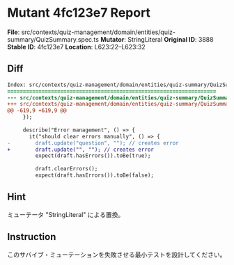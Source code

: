 # Mutant 4fc123e7 Report

**File**: src/contexts/quiz-management/domain/entities/quiz-summary/QuizSummary.spec.ts
**Mutator**: StringLiteral
**Original ID**: 3888
**Stable ID**: 4fc123e7
**Location**: L623:22–L623:32

## Diff

```diff
Index: src/contexts/quiz-management/domain/entities/quiz-summary/QuizSummary.spec.ts
===================================================================
--- src/contexts/quiz-management/domain/entities/quiz-summary/QuizSummary.spec.ts	original
+++ src/contexts/quiz-management/domain/entities/quiz-summary/QuizSummary.spec.ts	mutated #3888
@@ -619,9 +619,9 @@
     });
 
     describe("Error management", () => {
       it("should clear errors manually", () => {
-        draft.update("question", ""); // creates error
+        draft.update("", ""); // creates error
         expect(draft.hasErrors()).toBe(true);
 
         draft.clearErrors();
         expect(draft.hasErrors()).toBe(false);
```

## Hint

ミューテータ "StringLiteral" による置換。

## Instruction

このサバイブ・ミューテーションを失敗させる最小テストを設計してください。
